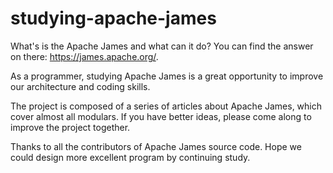# studying-apache-james

What's is the Apache James and what can it do? You can find the answer on there: https://james.apache.org/.

As a programmer, studying Apache James is a great opportunity to improve our architecture and coding skills. 

The project is composed of a series of articles about Apache James, which cover almost all modulars. If you have better ideas, please come along to improve the project together.

Thanks to all the contributors of Apache James source code. Hope we could design more excellent program by continuing study.

